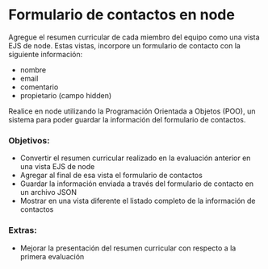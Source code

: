 # Formulario de contactos en node

Agregue el resumen curricular de cada miembro del equipo como una vista EJS de node.
Estas vistas, incorpore un formulario de contacto con la siguiente información:
- nombre
- email
- comentario
- propietario (campo hidden)

Realice en node utilizando la Programación Orientada a Objetos (POO), un sistema para poder guardar la información del formulario de contactos.

### Objetivos:
- Convertir el resumen curricular realizado en la evaluación anterior en una vista EJS de node
- Agregar al final de esa vista el formulario de contactos
- Guardar la información enviada a través del formulario de contacto en un archivo JSON
- Mostrar en una vista diferente el listado completo de la información de contactos

### Extras:
- Mejorar la presentación del resumen curricular con respecto a la primera evaluación


